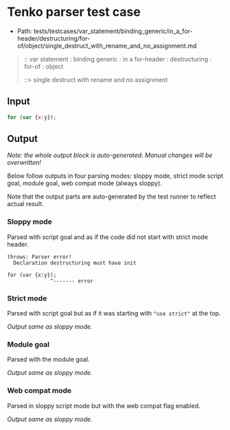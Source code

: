 # Tenko parser test case

- Path: tests/testcases/var_statement/binding_generic/in_a_for-header/destructuring/for-of/object/single_destruct_with_rename_and_no_assignment.md

> :: var statement : binding generic : in a for-header : destructuring : for-of : object
>
> ::> single destruct with rename and no assignment

## Input

`````js
for (var {x:y});
`````

## Output

_Note: the whole output block is auto-generated. Manual changes will be overwritten!_

Below follow outputs in four parsing modes: sloppy mode, strict mode script goal, module goal, web compat mode (always sloppy).

Note that the output parts are auto-generated by the test runner to reflect actual result.

### Sloppy mode

Parsed with script goal and as if the code did not start with strict mode header.

`````
throws: Parser error!
  Declaration destructuring must have init

for (var {x:y});
              ^------- error
`````

### Strict mode

Parsed with script goal but as if it was starting with `"use strict"` at the top.

_Output same as sloppy mode._

### Module goal

Parsed with the module goal.

_Output same as sloppy mode._

### Web compat mode

Parsed in sloppy script mode but with the web compat flag enabled.

_Output same as sloppy mode._
